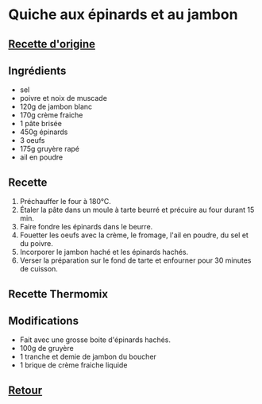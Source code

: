 # Quiche aux épinards et au jambon
## [Recette d'origine](https://www.marmiton.org/recettes/recette_quiche-aux-epinards_30738.aspx)

## Ingrédients
- sel
- poivre et noix de muscade
- 120g de jambon blanc
- 170g crème fraiche
- 1 pâte brisée
- 450g épinards
- 3 oeufs
- 175g gruyère rapé
- ail en poudre

## Recette

1. Préchauffer le four à 180°C.
2. Étaler la pâte dans un moule à tarte beurré et précuire au four durant 15 min.
3. Faire fondre les épinards dans le beurre.
4. Fouetter les oeufs avec la crème, le fromage, l'ail en poudre, du sel et du poivre.
5. Incorporer le jambon haché et les épinards hachés.
6. Verser la préparation sur le fond de tarte et enfourner pour 30 minutes de cuisson.


## Recette Thermomix

## Modifications
- Fait avec une grosse boite d'épinards hachés.
- 100g de gruyère
- 1 tranche et demie de jambon du boucher
- 1 brique de crème fraiche liquide


## [Retour](./)
